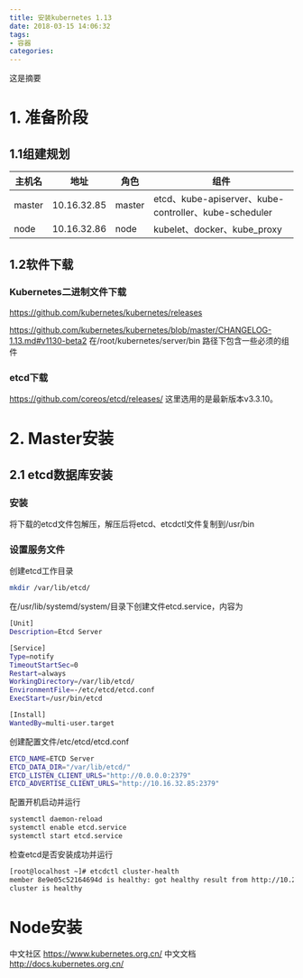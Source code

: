 ```yaml
---
title: 安装kubernetes 1.13
date: 2018-03-15 14:06:32
tags: 
- 容器
categories:
---
```

这是摘要
<!-- more -->

# 1. 准备阶段
## 1.1组建规划
主机名|地址|角色|组件 |
--|--|--|--
master|10.16.32.85|master|etcd、kube-apiserver、kube-controller、kube-scheduler
node|10.16.32.86|node|kubelet、docker、kube_proxy
## 1.2软件下载
### Kubernetes二进制文件下载
https://github.com/kubernetes/kubernetes/releases

https://github.com/kubernetes/kubernetes/blob/master/CHANGELOG-1.13.md#v1130-beta2
在/root/kubernetes/server/bin 路径下包含一些必须的组件
### etcd下载
https://github.com/coreos/etcd/releases/
这里选用的是最新版本v3.3.10。
# 2. Master安装
## 2.1 etcd数据库安装
### 安装
将下载的etcd文件包解压，解压后将etcd、etcdctl文件复制到/usr/bin
### 设置服务文件
创建etcd工作目录
```bash
mkdir /var/lib/etcd/
```
在/usr/lib/systemd/system/目录下创建文件etcd.service，内容为
```bash
[Unit]
Description=Etcd Server

[Service]
Type=notify
TimeoutStartSec=0
Restart=always
WorkingDirectory=/var/lib/etcd/
EnvironmentFile=-/etc/etcd/etcd.conf
ExecStart=/usr/bin/etcd 

[Install]
WantedBy=multi-user.target
```
创建配置文件/etc/etcd/etcd.conf
```bash
ETCD_NAME=ETCD Server
ETCD_DATA_DIR="/var/lib/etcd/"
ETCD_LISTEN_CLIENT_URLS="http://0.0.0.0:2379"
ETCD_ADVERTISE_CLIENT_URLS="http://10.16.32.85:2379"
```
配置开机启动并运行
```bash
systemctl daemon-reload
systemctl enable etcd.service
systemctl start etcd.service
```
检查etcd是否安装成功并运行
```bash
[root@localhost ~]# etcdctl cluster-health
member 8e9e05c52164694d is healthy: got healthy result from http://10.2.8.130:2379
cluster is healthy
```

# Node安装

中文社区
https://www.kubernetes.org.cn/
中文文档
http://docs.kubernetes.org.cn/